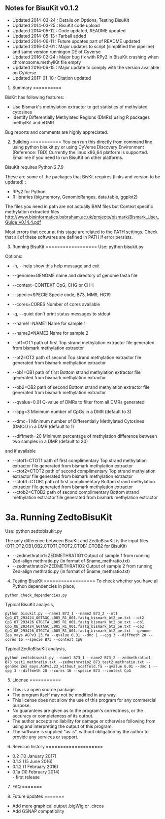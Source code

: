 Notes for BisuKit v0.1.2
-----------------------------------------------------------

- Updated 2014-03-24 : Details on Options, Testing BisuKit
- Updated 2014-03-25 : BisuKit code upload
- Updated 2014-05-12 : Code updated, README updated
- Updated 2014-05-13 : Tarball added
- Updated 2014-06-11 : Future updates part of README updated
- Updated 2016-02-01 : Major updates to script (simplified the pipeline) and same version runningon DE of Cyverse
- Updated 2016-02-24 : Major bug fix with RPy2 in BisuKit crashing when chromosome.methylKit file empty
- Updated 2016-06-15 : Major update to comply with the version available on CyVerse
- Updated 2017-01-10 : Citation updated

1. Summary 
==========

BisKit has following features:

- Use Bismark's methylation extractor to get statistics of methylated cytosines
- Identify Differentially Methylated Regions (DMRs) using R packages methylKit and eDMR

Bug reports and comments are highly appreciated.

2. Building 
===========
You can run this directly from command line using python bisukit.py or using CyVerse Discovery Environment (Reference: TBD)
Currently the linux x86_64 platform is supported.  
Email me if you need to run BisuKit on other platforms.

BisuKit requires Python 2.7.9

These are some of the packages that BisKit requires (links and version to be updated) :
- RPy2 for Python
- R libraries (big.memory, GenomicRanges, data.table, ggplot2)

The files you need in path are not actually BAM files but Context specific methylation extracted files
http://www.bioinformatics.babraham.ac.uk/projects/bismark/Bismark_User_Guide_v0.14.4.pdf 

Most errors that occur at this stage are related to the PATH settings.
Check that all of these softwares are defined in PATH if error persists.

3. Running BisuKit
==================
Use: python bisukit.py 

Options:
- -h, --help            show this help message and exit

- --genome=GENOME     name and directory of genome fasta file
- --context=CONTEXT   CpG, CHG or CHH
- --specie=SPECIE     Specie code, B73, MM9, HG19
- --cores=CORES       Number of cores available
- -q, --quiet         don't print status messages to stdout

- --name1=NAME1 Name for sample 1
- --name2=NAME2 Name for sample 2

- --ot1=OT1     path of first Top strand methylation extractor file generated from bismark methylation extractor
- --ot2=OT2     path of second Top strand methylation extractor file generated from bismark methylation extractor
- --ob1=OB1     path of first Bottom strand methylation extractor file generated from bismark methylation extractor
- --ob2=OB2     path of second Bottom strand methylation extractor file generated from bismark methylation extractor

- --qvalue=0.01 Q-value of DMRs to filter from all DMRs generated
- --cpg=3       Minimum number of CpGs in a DMR (default to 3)
- --dmc=1       Minimum number of Differentially Methylated Cytosines (DMCs) in a DMR (default to 1)
- --diffmeth=20 Minimum percentage of methylation difference between two samples in a DMR (default to 20)

and if available
- --ctot1=CTOT1     path of first complimentary Top strand methylation extractor file generated from bismark methylation extractor
- --ctot2=CTOT2     path of second complimentary Top strand methylation extractor file generated from bismark methylation extractor
- --ctob1=CTOB1     path of first complimentary Bottom strand methylation extractor file generated from bismark methylation extractor
- --ctob2=CTOB2     path of second complimentary Bottom strand methylation extractor file generated from bismark methylation extractor

3a. Running ZedtoBisuKit
==================
Use: python zedtobisukit.py 

The only difference between BisuKit and ZedtoBisuKit is the input files (OT1,OT2,OB1,OB2,CTOT1,CTOT2,CTOB1,CTOB2 for BisuKit)

- --zedmethratio1=ZEDMETHRATIO1 Output of sample 1 from running Zed-align methratio.py (in format of $name_methratio.txt)
- --zedmethratio2=ZEDMETHRATIO2 Output of sample 2 from running Zed-align methratio.py (in format of $name_methratio.txt)

4. Testing BisuKit
==================
To check whether you have all Python dependencies in place,
```
python check_dependencies.py
```

Typical BisuKit analysis,
```
python bisukit.py --name1 B73_1 --name2 B73_2 --ot1 CpG_OT_293424_GGTAGC_L005_R1_001.fastq_bismark_bt2_pe.txt --ot2 CpG_OT_293426_GTGCTA_L005_R1_001.fastq_bismark_bt2_pe.txt --ob1 CpG_OB_293424_GGTAGC_L005_R1_001.fastq_bismark_bt2_pe.txt --ob2 CpG_OB_293426_GTGCTA_L005_R1_001.fastq_bismark_bt2_pe.txt --genome Zea_mays.AGPv3.23.fa --qvalue 0.01 --dmc 1 --cpg 3 --diffmeth 20 --cores 16 --specie B73 --context CpG 
```

Typical ZedtoBisuKit analysis,
```
python zedtobisukit.py --name1 B73_1 --name2 B73_2 --zedmethratio1 B73_test1_methratio.txt --zedmethratio2 B73_test2_methratio.txt --genome Zea_mays.AGPv3.23_without_scaffold.fa --qvalue 0.01 --dmc 1 --cpg 3 --diffmeth 20 --cores 16 --specie B73 --context CpG
```

5. License
===========

- This is a open source package.
- The program itself may not be modified in any way.
- This license does not allow the use of this program for any commercial purpose. 
- No guarantees are given as to the program's correctness, or the accuracy or completeness of its output.  
- The author accepts no liability for damage or otherwise following from using and interpreting the output of this program.
- The software is supplied "as is", without obligation by the author to provide any services or support.

6. Revision history
====================

- 0.2 (10 January 2017)
- 0.1.2 (15 June 2016)
- 0.1.2 (1 February 2016)
- 0.1a (10 February 2014)  
        - first release

7. FAQ
=======


8. Future updates
=======
- Add more graphical output .bigWig or .circos
- Add GSNAP compatibility
